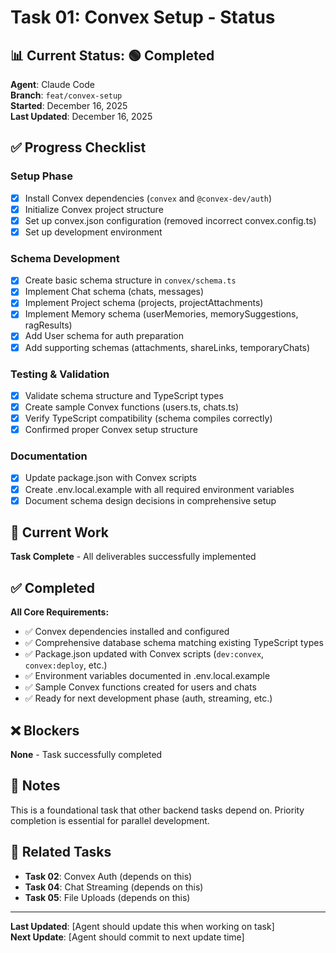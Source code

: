 # Task 01: Convex Setup - Status

## 📊 **Current Status**: 🟢 Completed

**Agent**: Claude Code  
**Branch**: `feat/convex-setup`  
**Started**: December 16, 2025  
**Last Updated**: December 16, 2025

## ✅ **Progress Checklist**

### **Setup Phase**

- [x] Install Convex dependencies (`convex` and `@convex-dev/auth`)
- [x] Initialize Convex project structure
- [x] Set up convex.json configuration (removed incorrect convex.config.ts)
- [x] Set up development environment

### **Schema Development**

- [x] Create basic schema structure in `convex/schema.ts`
- [x] Implement Chat schema (chats, messages)
- [x] Implement Project schema (projects, projectAttachments)
- [x] Implement Memory schema (userMemories, memorySuggestions, ragResults)
- [x] Add User schema for auth preparation
- [x] Add supporting schemas (attachments, shareLinks, temporaryChats)

### **Testing & Validation**

- [x] Validate schema structure and TypeScript types
- [x] Create sample Convex functions (users.ts, chats.ts)
- [x] Verify TypeScript compatibility (schema compiles correctly)
- [x] Confirmed proper Convex setup structure

### **Documentation**

- [x] Update package.json with Convex scripts
- [x] Create .env.local.example with all required environment variables
- [x] Document schema design decisions in comprehensive setup

## 🚧 **Current Work**

**Task Complete** - All deliverables successfully implemented

## ✅ **Completed**

**All Core Requirements:**

- ✅ Convex dependencies installed and configured
- ✅ Comprehensive database schema matching existing TypeScript types
- ✅ Package.json updated with Convex scripts (`dev:convex`, `convex:deploy`, etc.)
- ✅ Environment variables documented in .env.local.example
- ✅ Sample Convex functions created for users and chats
- ✅ Ready for next development phase (auth, streaming, etc.)

## ❌ **Blockers**

**None** - Task successfully completed

## 📝 **Notes**

This is a foundational task that other backend tasks depend on. Priority completion is essential for parallel development.

## 🔗 **Related Tasks**

- **Task 02**: Convex Auth (depends on this)
- **Task 04**: Chat Streaming (depends on this)
- **Task 05**: File Uploads (depends on this)

---

**Last Updated**: [Agent should update this when working on task]  
**Next Update**: [Agent should commit to next update time]
